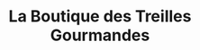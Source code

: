 ---
title: "La Boutique des Treilles Gourmandes"
url: /le-lion-dangers/la-boutique-des-treilles-gourmandes/
shop: shop
---